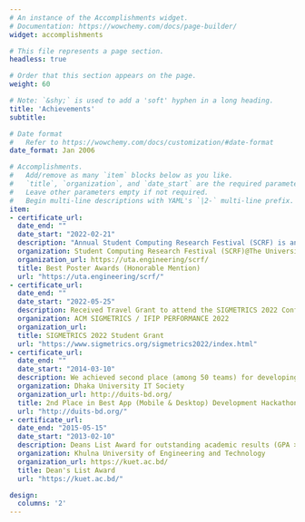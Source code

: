 ```yaml
---
# An instance of the Accomplishments widget.
# Documentation: https://wowchemy.com/docs/page-builder/
widget: accomplishments

# This file represents a page section.
headless: true

# Order that this section appears on the page.
weight: 60

# Note: `&shy;` is used to add a 'soft' hyphen in a long heading.
title: 'Achievements'
subtitle:

# Date format
#   Refer to https://wowchemy.com/docs/customization/#date-format
date_format: Jan 2006

# Accomplishments.
#   Add/remove as many `item` blocks below as you like.
#   `title`, `organization`, and `date_start` are the required parameters.
#   Leave other parameters empty if not required.
#   Begin multi-line descriptions with YAML's `|2-` multi-line prefix.
item:
- certificate_url: 
  date_end: ""
  date_start: "2022-02-21"
  description: "Annual Student Computing Research Festival (SCRF) is an all-day event that allow students of any major to showcase their computing-related work in and out of classrooms, learn from professional role models, and engage with leaders of industry and society"
  organization: Student Computing Research Festival (SCRF)@The University of Texas at Arlington
  organization_url: https://uta.engineering/scrf/
  title: Best Poster Awards (Honorable Mention)
  url: "https://uta.engineering/scrf/"
- certificate_url: 
  date_end: ""
  date_start: "2022-05-25"
  description: Received Travel Grant to attend the SIGMETRICS 2022 Conference
  organization: ACM SIGMETRICS / IFIP PERFORMANCE 2022
  organization_url: 
  title: SIGMETRICS 2022 Student Grant
  url: "https://www.sigmetrics.org/sigmetrics2022/index.html"
- certificate_url: 
  date_end: ""
  date_start: "2014-03-10"
  description: We achieved second place (among 50 teams) for developing a complete application within three days in a Hackathon
  organization: Dhaka University IT Society
  organization_url: http://duits-bd.org/
  title: 2nd Place in Best App (Mobile & Desktop) Development Hackathon
  url: "http://duits-bd.org/"
- certificate_url: 
  date_end: "2015-05-15"
  date_start: "2013-02-10"
  description: Deans List Award for outstanding academic results (GPA > 3.75/4.0) for 2 consecutive years
  organization: Khulna University of Engineering and Technology
  organization_url: https://kuet.ac.bd/
  title: Dean's List Award
  url: "https://kuet.ac.bd/"

design:
  columns: '2' 
---
```

